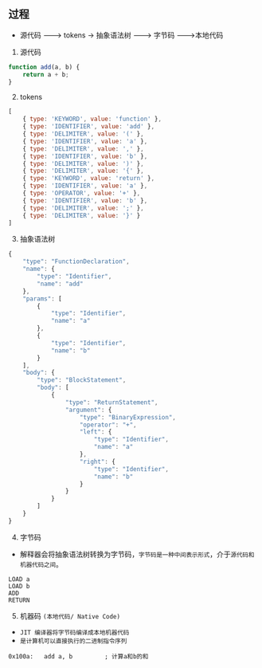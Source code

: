 ## 过程
* 源代码 ---> tokens -> 抽象语法树 ---> 字节码 --->本地代码

1. 源代码
```javascript
function add(a, b) {
    return a + b;
}
```
2. tokens
```javascript
[
    { type: 'KEYWORD', value: 'function' },
    { type: 'IDENTIFIER', value: 'add' },
    { type: 'DELIMITER', value: '(' },
    { type: 'IDENTIFIER', value: 'a' },
    { type: 'DELIMITER', value: ',' },
    { type: 'IDENTIFIER', value: 'b' },
    { type: 'DELIMITER', value: ')' },
    { type: 'DELIMITER', value: '{' },
    { type: 'KEYWORD', value: 'return' },
    { type: 'IDENTIFIER', value: 'a' },
    { type: 'OPERATOR', value: '+' },
    { type: 'IDENTIFIER', value: 'b' },
    { type: 'DELIMITER', value: ';' },
    { type: 'DELIMITER', value: '}' }
]
```
3. 抽象语法树
```javascript
{
    "type": "FunctionDeclaration",
    "name": {
        "type": "Identifier",
        "name": "add"
    },
    "params": [
        {
            "type": "Identifier",
            "name": "a"
        },
        {
            "type": "Identifier",
            "name": "b"
        }
    ],
    "body": {
        "type": "BlockStatement",
        "body": [
            {
                "type": "ReturnStatement",
                "argument": {
                    "type": "BinaryExpression",
                    "operator": "+",
                    "left": {
                        "type": "Identifier",
                        "name": "a"
                    },
                    "right": {
                        "type": "Identifier",
                        "name": "b"
                    }
                }
            }
        ]
    }
}
```
4. 字节码
* 解释器会将抽象语法树转换为字节码，`字节码是一种中间表示形式`，介于`源代码和机器代码之间`。
```shell
LOAD a
LOAD b
ADD
RETURN
```
5. 机器码 `(本地代码/ Native Code)`
* `JIT 编译器将字节码编译成本地机器代码`
* `是计算机可以直接执行的二进制指令序列`
```shell
0x100a:   add a, b         ; 计算a和b的和
```

